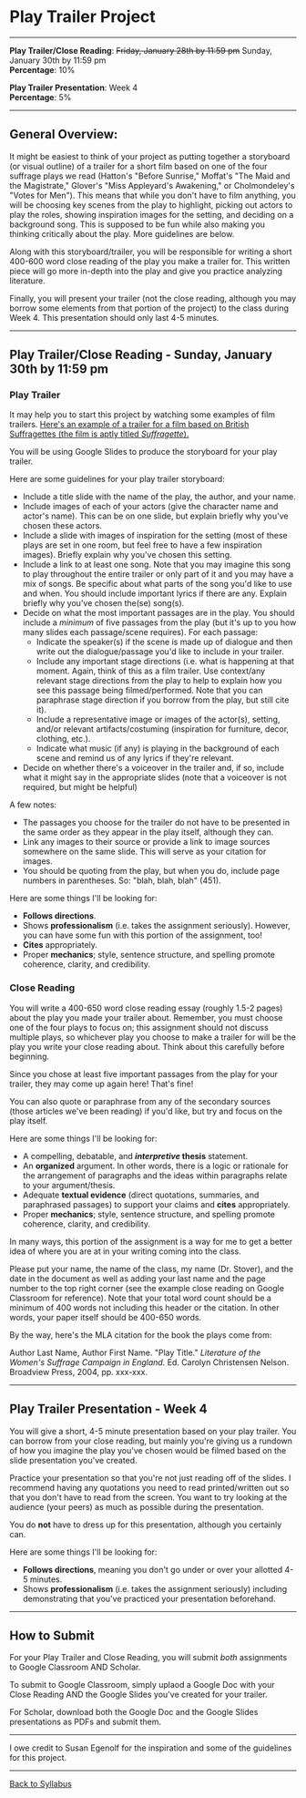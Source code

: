 # Play Trailer Project

_____

**Play Trailer/Close Reading**: ~~Friday, January 28th by 11:59 pm~~ Sunday, January 30th by 11:59 pm
<br />**Percentage**: 10%

**Play Trailer Presentation**: Week 4
<br />**Percentage**: 5%

_____

## General Overview:

It might be easiest to think of your project as putting together a storyboard (or visual outline) of a trailer for a short film based on one of the four suffrage plays we read (Hatton's "Before Sunrise," Moffat's "The Maid and the Magistrate," Glover's "Miss Appleyard's Awakening," or Cholmondeley's "Votes for Men"). This means that while you don't have to film anything, you will be choosing key scenes from the play to highlight, picking out actors to play the roles, showing inspiration images for the setting, and deciding on a background song. This is supposed to be fun while also making you thinking critically about the play. More guidelines are below.

Along with this storyboard/trailer, you will be responsible for writing a short 400-600 word close reading of the play you make a trailer for. This written piece will go more in-depth into the play and give you practice analyzing literature.

Finally, you will present your trailer (not the close reading, although you may borrow some elements from that portion of the project) to the class during Week 4. This presentation should only last 4-5 minutes.

_____

## Play Trailer/Close Reading - Sunday, January 30th by 11:59 pm

### Play Trailer

It may help you to start this project by watching some examples of film trailers. [Here's an example of a trailer for a film based on British Suffragettes (the film is aptly titled *Suffragette*).](https://www.youtube.com/watch?v=056FI2Pq9RY)

You will be using Google Slides to produce the storyboard for your play trailer.

Here are some guidelines for your play trailer storyboard:
* Include a title slide with the name of the play, the author, and your name.
* Include images of each of your actors (give the character name and actor's name). This can be on one slide, but explain briefly why you've chosen these actors.
* Include a slide with images of inspiration for the setting (most of these plays are set in one room, but feel free to have a few inspiration images). Briefly explain why you've chosen this setting.
* Include a link to at least one song. Note that you may imagine this song to play throughout the entire trailer or only part of it and you may have a mix of songs. Be specific about what parts of the song you'd like to use and when. You should include important lyrics if there are any. Explain briefly why you've chosen the(se) song(s).
* Decide on what the most important passages are in the play. You should include a *minimum* of five passages from the play (but it's up to you how many slides each passage/scene requires). For each passage: 
  * Indicate the speaker(s) if the scene is made up of dialogue and then write out the dialogue/passage you'd like to include in your trailer.
  * Include any important stage directions (i.e. what is happening at that moment. Again, think of this as a film trailer. Use context/any relevant stage directions from the play to help to explain how you see this passage being filmed/performed. Note that you can paraphrase stage direction if you borrow from the play, but still cite it).
  * Include a representative image or images of the actor(s), setting, and/or relevant artifacts/costuming (inspiration for furniture, decor, clothing, etc.).
  * Indicate what music (if any) is playing in the background of each scene and remind us of any lyrics if they're relevant.
* Decide on whether there's a voiceover in the trailer and, if so, include what it might say in the appropriate slides (note that a voiceover is not required, but might be helpful)

A few notes:
* The passages you choose for the trailer do not have to be presented in the same order as they appear in the play itself, although they can.
* Link any images to their source or provide a link to image sources somewhere on the same slide. This will serve as your citation for images.
* You should be quoting from the play, but when you do, include page numbers in parentheses. So: "blah, blah, blah" (451).

Here are some things I'll be looking for:
* **Follows directions**.
* Shows **professionalism** (i.e. takes the assignment seriously). However, you can have some fun with this portion of the assignment, too!
* **Cites** appropriately.
* Proper **mechanics**; style, sentence structure, and spelling promote coherence, clarity, and credibility.

### Close Reading

You will write a 400-650 word close reading essay (roughly 1.5-2 pages) about the play you made your trailer about. Remember, you must choose one of the four plays to focus on; this assignment should not discuss multiple plays, so whichever play you choose to make a trailer for will be the play you write your close reading about. Think about this carefully before beginning.

Since you chose at least five important passages from the play for your trailer, they may come up again here! That's fine! 

You can also quote or paraphrase from any of the secondary sources (those articles we've been reading) if you'd like, but try and focus on the play itself.

Here are some things I'll be looking for:
* A compelling, debatable, and ***interpretive* thesis** statement.
* An **organized** argument. In other words, there is a logic or rationale for the arrangement of paragraphs and the ideas within paragraphs relate to your argument/thesis.
* Adequate **textual evidence** (direct quotations, summaries, and paraphrased passages) to support your claims and **cites** appropriately.
* Proper **mechanics**; style, sentence structure, and spelling promote coherence, clarity, and credibility.

In many ways, this portion of the assignment is a way for me to get a better idea of where you are at in your writing coming into the class. 

Please put your name, the name of the class, my name (Dr. Stover), and the date in the document as well as adding your last name and the page number to the top right corner (see the example close reading on Google Classroom for reference). Note that your total word count should be a minimum of 400 words not including this header or the citation. In other words, your paper itself should be 400-650 words. 

By the way, here's the MLA citation for the book the plays come from:

Author Last Name, Author First Name. "Play Title." *Literature of the Women's Suffrage Campaign in England.* Ed. Carolyn Christensen Nelson. Broadview Press, 2004, pp. xxx-xxx. 

_____

## Play Trailer Presentation - Week 4

You will give a short, 4-5 minute presentation based on your play trailer. You can borrow from your close reading, but mainly you're giving us a rundown of how you imagine the play you've chosen would be filmed based on the slide presentation you've created.

Practice your presentation so that you're not just reading off of the slides. I recommend having any quotations you need to read printed/written out so that you don't have to read from the screen. You want to try looking at the audience (your peers) as much as possible during the presentation.

You do **not** have to dress up for this presentation, although you certainly can.

Here are some things I'll be looking for:
* **Follows directions**, meaning you don't go under or over your allotted 4-5 minutes.
* Shows **professionalism** (i.e. takes the assignment seriously) including demonstrating that you've practiced your presentation beforehand.

_____

## How to Submit

For your Play Trailer and Close Reading, you will submit *both* assignments to Google Classroom AND Scholar.

To submit to Google Classroom, simply uplaod a Google Doc with your Close Reading AND the Google Slides you've created for your trailer.

For Scholar, download both the Google Doc and the Google Slides presentations as PDFs and submit them.

_____

I owe credit to Susan Egenolf for the inspiration and some of the guidelines for this project.

_____

[Back to Syllabus](https://deanna-stover.github.io/coursesCNU/2022/engl223spring2022)
